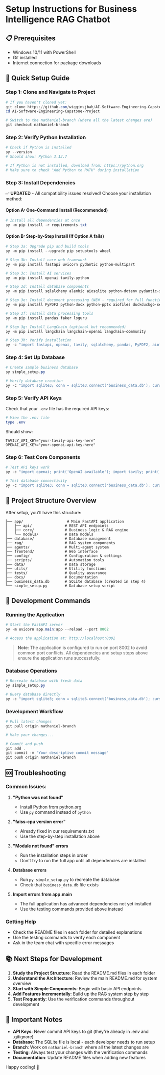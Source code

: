 # Setup Instructions for Business Intelligence RAG Chatbot

## 📋 Prerequisites
- Windows 10/11 with PowerShell
- Git installed
- Internet connection for package downloads

## 🚀 Quick Setup Guide

### Step 1: Clone and Navigate to Project
```powershell
# If you haven't cloned yet:
git clone https://github.com/wigginsjbah/AI-Software-Engineering-Capstone-Project.git
cd AI-Software-Engineering-Capstone-Project

# Switch to the nathaniel-branch (where all the latest changes are)
git checkout nathaniel-branch
```

### Step 2: Verify Python Installation
```powershell
# Check if Python is installed
py --version
# Should show: Python 3.13.7

# If Python is not installed, download from: https://python.org
# Make sure to check "Add Python to PATH" during installation
```

### Step 3: Install Dependencies
✅ **UPDATED** - All compatibility issues resolved! Choose your installation method:

#### Option A: One-Command Install (Recommended)
```powershell
# Install all dependencies at once
py -m pip install -r requirements.txt
```

#### Option B: Step-by-Step Install (If Option A fails)
```powershell
# Step 3a: Upgrade pip and build tools
py -m pip install --upgrade pip setuptools wheel

# Step 3b: Install core web framework
py -m pip install fastapi uvicorn pydantic python-multipart

# Step 3c: Install AI services
py -m pip install openai tavily-python

# Step 3d: Install database components
py -m pip install sqlalchemy alembic aiosqlite python-dotenv pydantic-settings

# Step 3e: Install document processing (NEW - required for full functionality)
py -m pip install PyPDF2 python-docx python-pptx aiofiles duckduckgo-search markdown beautifulsoup4

# Step 3f: Install data processing tools
py -m pip install pandas faker loguru

# Step 3g: Install LangChain (optional but recommended)
py -m pip install langchain langchain-openai langchain-community

# Step 3h: Verify installation
py -c "import fastapi, openai, tavily, sqlalchemy, pandas, PyPDF2, aiofiles; print('✅ All dependencies installed successfully!')"
```

### Step 4: Set Up Database
```powershell
# Create sample business database
py simple_setup.py

# Verify database creation
py -c "import sqlite3; conn = sqlite3.connect('business_data.db'); cursor = conn.cursor(); cursor.execute('SELECT COUNT(*) FROM products'); print(f'Database has {cursor.fetchone()[0]} products'); conn.close()"
```

### Step 5: Verify API Keys
Check that your `.env` file has the required API keys:
```powershell
# View the .env file
type .env
```

Should show:
```
TAVILY_API_KEY="your-tavily-api-key-here"
OPENAI_API_KEY="your-openai-api-key-here"
```

### Step 6: Test Core Components
```powershell
# Test API keys work
py -c "import openai; print('OpenAI available'); import tavily; print('Tavily available')"

# Test database connectivity
py -c "import sqlite3; conn = sqlite3.connect('business_data.db'); cursor = conn.cursor(); cursor.execute('SELECT name, category FROM products LIMIT 3'); print('Sample products:', cursor.fetchall()); conn.close()"
```

## 🎯 Project Structure Overview

After setup, you'll have this structure:
```
├── app/                    # Main FastAPI application
│   ├── api/               # REST API endpoints
│   ├── core/              # Business logic & RAG engine
│   └── models/            # Data models
├── database/              # Database management
├── rag/                   # RAG system components
├── agents/                # Multi-agent system
├── frontend/              # Web interface
├── config/                # Configuration & settings
├── scripts/               # Automation tools
├── data/                  # Data storage
├── utils/                 # Utility functions
├── tests/                 # Quality assurance
├── docs/                  # Documentation
├── business_data.db       # SQLite database (created in step 4)
└── simple_setup.py        # Database setup script
```

## 🔧 Development Commands

### Running the Application
```powershell
# Start the FastAPI server
py -m uvicorn app.main:app --reload --port 8002

# Access the application at: http://localhost:8002
```

> **Note**: The application is configured to run on port 8002 to avoid common port conflicts. All dependencies and setup steps above ensure the application runs successfully.

### Database Operations
```powershell
# Recreate database with fresh data
py simple_setup.py

# Query database directly
py -c "import sqlite3; conn = sqlite3.connect('business_data.db'); cursor = conn.cursor(); cursor.execute('SELECT * FROM products'); print(cursor.fetchall()); conn.close()"
```

### Development Workflow
```powershell
# Pull latest changes
git pull origin nathaniel-branch

# Make your changes...

# Commit and push
git add .
git commit -m "Your descriptive commit message"
git push origin nathaniel-branch
```

## 🆘 Troubleshooting

### Common Issues:

1. **"Python was not found"**
   - Install Python from python.org
   - Use `py` command instead of `python`

2. **"faiss-cpu version error"**
   - Already fixed in our requirements.txt
   - Use the step-by-step installation above

3. **"Module not found" errors**
   - Run the installation steps in order
   - Don't try to run the full app until all dependencies are installed

4. **Database errors**
   - Run `py simple_setup.py` to recreate the database
   - Check that `business_data.db` file exists

5. **Import errors from app.main**
   - The full application has advanced dependencies not yet installed
   - Use the testing commands provided above instead

### Getting Help
- Check the README files in each folder for detailed explanations
- Use the testing commands to verify each component
- Ask in the team chat with specific error messages

## 📚 Next Steps for Development

1. **Study the Project Structure**: Read the README.md files in each folder
2. **Understand the Architecture**: Review the main README.md for system overview
3. **Start with Simple Components**: Begin with basic API endpoints
4. **Add Features Incrementally**: Build up the RAG system step by step
5. **Test Frequently**: Use the verification commands throughout development

## 🔑 Important Notes

- **API Keys**: Never commit API keys to git (they're already in .env and .gitignore)
- **Database**: The SQLite file is local - each developer needs to run setup
- **Branch**: Work on `nathaniel-branch` where all the latest changes are
- **Testing**: Always test your changes with the verification commands
- **Documentation**: Update README files when adding new features

Happy coding! 🚀